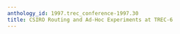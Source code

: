 ```yaml
---
anthology_id: 1997.trec_conference-1997.30
title: CSIRO Routing and Ad-Hoc Experiments at TREC-6
---
```

